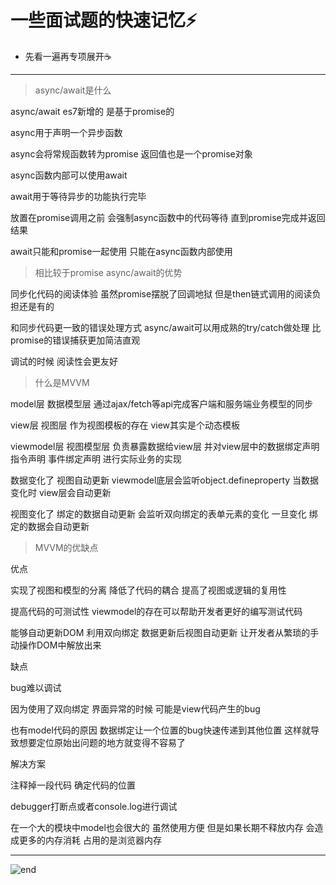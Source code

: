 
# **一些面试题的快速记忆⚡️**
- 先看一遍再专项展开☕️

------

>async/await是什么

async/await es7新增的 是基于promise的

async用于声明一个异步函数

async会将常规函数转为promise 返回值也是一个promise对象

async函数内部可以使用await

await用于等待异步的功能执行完毕

放置在promise调用之前 会强制async函数中的代码等待 直到promise完成并返回结果

await只能和promise一起使用 只能在async函数内部使用

>相比较于promise async/await的优势

同步化代码的阅读体验 虽然promise摆脱了回调地狱 但是then链式调用的阅读负担还是有的

和同步代码更一致的错误处理方式 async/await可以用成熟的try/catch做处理 比promise的错误捕获更加简洁直观

调试的时候 阅读性会更友好

>什么是MVVM

model层 数据模型层 通过ajax/fetch等api完成客户端和服务端业务模型的同步

view层 视图层 作为视图模板的存在 view其实是个动态模板

viewmodel层 视图模型层 负责暴露数据给view层 并对view层中的数据绑定声明 指令声明 事件绑定声明 进行实际业务的实现

数据变化了 视图自动更新 viewmodel底层会监听object.defineproperty 当数据变化时 view层会自动更新

视图变化了 绑定的数据自动更新 会监听双向绑定的表单元素的变化 一旦变化 绑定的数据会自动更新

>MVVM的优缺点

优点

实现了视图和模型的分离 降低了代码的耦合 提高了视图或逻辑的复用性

提高代码的可测试性 viewmodel的存在可以帮助开发者更好的编写测试代码

能够自动更新DOM 利用双向绑定 数据更新后视图自动更新 让开发者从繁琐的手动操作DOM中解放出来

缺点

bug难以调试

因为使用了双向绑定 界面异常的时候 可能是view代码产生的bug

也有model代码的原因 数据绑定让一个位置的bug快速传递到其他位置 这样就导致想要定位原始出问题的地方就变得不容易了

解决方案

注释掉一段代码 确定代码的位置

debugger打断点或者console.log进行调试

在一个大的模块中model也会很大的 虽然使用方便 但是如果长期不释放内存 会造成更多的内存消耗 占用的是浏览器内存














------
![end](https://gitee.com/techpang/img_emoji_libs/raw/master/img_bed/markdown_images/end.jpg '富婆加我吧不想努力了')
